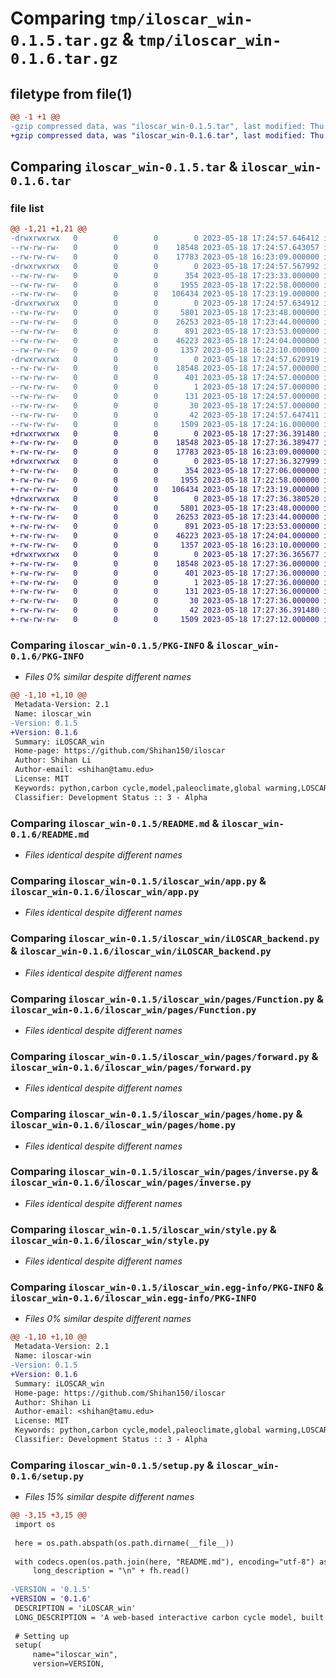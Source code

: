 # Comparing `tmp/iloscar_win-0.1.5.tar.gz` & `tmp/iloscar_win-0.1.6.tar.gz`

## filetype from file(1)

```diff
@@ -1 +1 @@
-gzip compressed data, was "iloscar_win-0.1.5.tar", last modified: Thu May 18 17:24:57 2023, max compression
+gzip compressed data, was "iloscar_win-0.1.6.tar", last modified: Thu May 18 17:27:36 2023, max compression
```

## Comparing `iloscar_win-0.1.5.tar` & `iloscar_win-0.1.6.tar`

### file list

```diff
@@ -1,21 +1,21 @@
-drwxrwxrwx   0        0        0        0 2023-05-18 17:24:57.646412 iloscar_win-0.1.5/
--rw-rw-rw-   0        0        0    18548 2023-05-18 17:24:57.643057 iloscar_win-0.1.5/PKG-INFO
--rw-rw-rw-   0        0        0    17783 2023-05-18 16:23:09.000000 iloscar_win-0.1.5/README.md
-drwxrwxrwx   0        0        0        0 2023-05-18 17:24:57.567992 iloscar_win-0.1.5/iloscar_win/
--rw-rw-rw-   0        0        0      354 2023-05-18 17:23:33.000000 iloscar_win-0.1.5/iloscar_win/__init__.py
--rw-rw-rw-   0        0        0     1955 2023-05-18 17:22:58.000000 iloscar_win-0.1.5/iloscar_win/app.py
--rw-rw-rw-   0        0        0   106434 2023-05-18 17:23:19.000000 iloscar_win-0.1.5/iloscar_win/iLOSCAR_backend.py
-drwxrwxrwx   0        0        0        0 2023-05-18 17:24:57.634912 iloscar_win-0.1.5/iloscar_win/pages/
--rw-rw-rw-   0        0        0     5801 2023-05-18 17:23:48.000000 iloscar_win-0.1.5/iloscar_win/pages/Function.py
--rw-rw-rw-   0        0        0    26253 2023-05-18 17:23:44.000000 iloscar_win-0.1.5/iloscar_win/pages/forward.py
--rw-rw-rw-   0        0        0      891 2023-05-18 17:23:53.000000 iloscar_win-0.1.5/iloscar_win/pages/home.py
--rw-rw-rw-   0        0        0    46223 2023-05-18 17:24:04.000000 iloscar_win-0.1.5/iloscar_win/pages/inverse.py
--rw-rw-rw-   0        0        0     1357 2023-05-18 16:23:10.000000 iloscar_win-0.1.5/iloscar_win/style.py
-drwxrwxrwx   0        0        0        0 2023-05-18 17:24:57.620919 iloscar_win-0.1.5/iloscar_win.egg-info/
--rw-rw-rw-   0        0        0    18548 2023-05-18 17:24:57.000000 iloscar_win-0.1.5/iloscar_win.egg-info/PKG-INFO
--rw-rw-rw-   0        0        0      401 2023-05-18 17:24:57.000000 iloscar_win-0.1.5/iloscar_win.egg-info/SOURCES.txt
--rw-rw-rw-   0        0        0        1 2023-05-18 17:24:57.000000 iloscar_win-0.1.5/iloscar_win.egg-info/dependency_links.txt
--rw-rw-rw-   0        0        0      131 2023-05-18 17:24:57.000000 iloscar_win-0.1.5/iloscar_win.egg-info/requires.txt
--rw-rw-rw-   0        0        0       30 2023-05-18 17:24:57.000000 iloscar_win-0.1.5/iloscar_win.egg-info/top_level.txt
--rw-rw-rw-   0        0        0       42 2023-05-18 17:24:57.647411 iloscar_win-0.1.5/setup.cfg
--rw-rw-rw-   0        0        0     1509 2023-05-18 17:24:16.000000 iloscar_win-0.1.5/setup.py
+drwxrwxrwx   0        0        0        0 2023-05-18 17:27:36.391480 iloscar_win-0.1.6/
+-rw-rw-rw-   0        0        0    18548 2023-05-18 17:27:36.389477 iloscar_win-0.1.6/PKG-INFO
+-rw-rw-rw-   0        0        0    17783 2023-05-18 16:23:09.000000 iloscar_win-0.1.6/README.md
+drwxrwxrwx   0        0        0        0 2023-05-18 17:27:36.327999 iloscar_win-0.1.6/iloscar_win/
+-rw-rw-rw-   0        0        0      354 2023-05-18 17:27:06.000000 iloscar_win-0.1.6/iloscar_win/__init__.py
+-rw-rw-rw-   0        0        0     1955 2023-05-18 17:22:58.000000 iloscar_win-0.1.6/iloscar_win/app.py
+-rw-rw-rw-   0        0        0   106434 2023-05-18 17:23:19.000000 iloscar_win-0.1.6/iloscar_win/iLOSCAR_backend.py
+drwxrwxrwx   0        0        0        0 2023-05-18 17:27:36.380520 iloscar_win-0.1.6/iloscar_win/pages/
+-rw-rw-rw-   0        0        0     5801 2023-05-18 17:23:48.000000 iloscar_win-0.1.6/iloscar_win/pages/Function.py
+-rw-rw-rw-   0        0        0    26253 2023-05-18 17:23:44.000000 iloscar_win-0.1.6/iloscar_win/pages/forward.py
+-rw-rw-rw-   0        0        0      891 2023-05-18 17:23:53.000000 iloscar_win-0.1.6/iloscar_win/pages/home.py
+-rw-rw-rw-   0        0        0    46223 2023-05-18 17:24:04.000000 iloscar_win-0.1.6/iloscar_win/pages/inverse.py
+-rw-rw-rw-   0        0        0     1357 2023-05-18 16:23:10.000000 iloscar_win-0.1.6/iloscar_win/style.py
+drwxrwxrwx   0        0        0        0 2023-05-18 17:27:36.365677 iloscar_win-0.1.6/iloscar_win.egg-info/
+-rw-rw-rw-   0        0        0    18548 2023-05-18 17:27:36.000000 iloscar_win-0.1.6/iloscar_win.egg-info/PKG-INFO
+-rw-rw-rw-   0        0        0      401 2023-05-18 17:27:36.000000 iloscar_win-0.1.6/iloscar_win.egg-info/SOURCES.txt
+-rw-rw-rw-   0        0        0        1 2023-05-18 17:27:36.000000 iloscar_win-0.1.6/iloscar_win.egg-info/dependency_links.txt
+-rw-rw-rw-   0        0        0      131 2023-05-18 17:27:36.000000 iloscar_win-0.1.6/iloscar_win.egg-info/requires.txt
+-rw-rw-rw-   0        0        0       30 2023-05-18 17:27:36.000000 iloscar_win-0.1.6/iloscar_win.egg-info/top_level.txt
+-rw-rw-rw-   0        0        0       42 2023-05-18 17:27:36.391480 iloscar_win-0.1.6/setup.cfg
+-rw-rw-rw-   0        0        0     1509 2023-05-18 17:27:12.000000 iloscar_win-0.1.6/setup.py
```

### Comparing `iloscar_win-0.1.5/PKG-INFO` & `iloscar_win-0.1.6/PKG-INFO`

 * *Files 0% similar despite different names*

```diff
@@ -1,10 +1,10 @@
 Metadata-Version: 2.1
 Name: iloscar_win
-Version: 0.1.5
+Version: 0.1.6
 Summary: iLOSCAR_win
 Home-page: https://github.com/Shihan150/iloscar
 Author: Shihan Li
 Author-email: <shihan@tamu.edu>
 License: MIT
 Keywords: python,carbon cycle,model,paleoclimate,global warming,LOSCAR
 Classifier: Development Status :: 3 - Alpha
```

### Comparing `iloscar_win-0.1.5/README.md` & `iloscar_win-0.1.6/README.md`

 * *Files identical despite different names*

### Comparing `iloscar_win-0.1.5/iloscar_win/app.py` & `iloscar_win-0.1.6/iloscar_win/app.py`

 * *Files identical despite different names*

### Comparing `iloscar_win-0.1.5/iloscar_win/iLOSCAR_backend.py` & `iloscar_win-0.1.6/iloscar_win/iLOSCAR_backend.py`

 * *Files identical despite different names*

### Comparing `iloscar_win-0.1.5/iloscar_win/pages/Function.py` & `iloscar_win-0.1.6/iloscar_win/pages/Function.py`

 * *Files identical despite different names*

### Comparing `iloscar_win-0.1.5/iloscar_win/pages/forward.py` & `iloscar_win-0.1.6/iloscar_win/pages/forward.py`

 * *Files identical despite different names*

### Comparing `iloscar_win-0.1.5/iloscar_win/pages/home.py` & `iloscar_win-0.1.6/iloscar_win/pages/home.py`

 * *Files identical despite different names*

### Comparing `iloscar_win-0.1.5/iloscar_win/pages/inverse.py` & `iloscar_win-0.1.6/iloscar_win/pages/inverse.py`

 * *Files identical despite different names*

### Comparing `iloscar_win-0.1.5/iloscar_win/style.py` & `iloscar_win-0.1.6/iloscar_win/style.py`

 * *Files identical despite different names*

### Comparing `iloscar_win-0.1.5/iloscar_win.egg-info/PKG-INFO` & `iloscar_win-0.1.6/iloscar_win.egg-info/PKG-INFO`

 * *Files 0% similar despite different names*

```diff
@@ -1,10 +1,10 @@
 Metadata-Version: 2.1
 Name: iloscar-win
-Version: 0.1.5
+Version: 0.1.6
 Summary: iLOSCAR_win
 Home-page: https://github.com/Shihan150/iloscar
 Author: Shihan Li
 Author-email: <shihan@tamu.edu>
 License: MIT
 Keywords: python,carbon cycle,model,paleoclimate,global warming,LOSCAR
 Classifier: Development Status :: 3 - Alpha
```

### Comparing `iloscar_win-0.1.5/setup.py` & `iloscar_win-0.1.6/setup.py`

 * *Files 15% similar despite different names*

```diff
@@ -3,15 +3,15 @@
 import os
 
 here = os.path.abspath(os.path.dirname(__file__))
 
 with codecs.open(os.path.join(here, "README.md"), encoding="utf-8") as fh:
     long_description = "\n" + fh.read()
 
-VERSION = '0.1.5'
+VERSION = '0.1.6'
 DESCRIPTION = 'iLOSCAR_win'
 LONG_DESCRIPTION = 'A web-based interactive carbon cycle model, built upon the classic LOSCAR model.'
 
 # Setting up
 setup(
     name="iloscar_win",
     version=VERSION,
```


